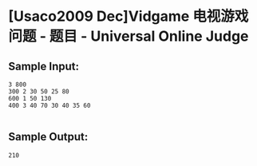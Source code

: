 # [Usaco2009 Dec]Vidgame 电视游戏问题 - 题目 - Universal Online Judge


## Sample Input: 
```
3 800
300 2 30 50 25 80
600 1 50 130
400 3 40 70 30 40 35 60


```

## Sample Output: 
```
210

```

